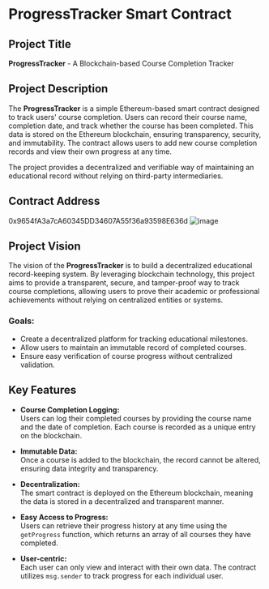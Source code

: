 
# ProgressTracker Smart Contract

## Project Title
**ProgressTracker** - A Blockchain-based Course Completion Tracker

## Project Description
The **ProgressTracker** is a simple Ethereum-based smart contract designed to track users' course completion. Users can record their course name, completion date, and track whether the course has been completed. This data is stored on the Ethereum blockchain, ensuring transparency, security, and immutability. The contract allows users to add new course completion records and view their own progress at any time.

The project provides a decentralized and verifiable way of maintaining an educational record without relying on third-party intermediaries.

## Contract Address
0x9654fA3a7cA60345DD34607A55f36a93598E636d
![image](https://github.com/user-attachments/assets/45c29fe8-9f67-4915-a917-1be849b244fc)



## Project Vision
The vision of the **ProgressTracker** is to build a decentralized educational record-keeping system. By leveraging blockchain technology, this project aims to provide a transparent, secure, and tamper-proof way to track course completions, allowing users to prove their academic or professional achievements without relying on centralized entities or systems.

### Goals:
- Create a decentralized platform for tracking educational milestones.
- Allow users to maintain an immutable record of completed courses.
- Ensure easy verification of course progress without centralized validation.

## Key Features
- **Course Completion Logging:**  
  Users can log their completed courses by providing the course name and the date of completion. Each course is recorded as a unique entry on the blockchain.
  
- **Immutable Data:**  
  Once a course is added to the blockchain, the record cannot be altered, ensuring data integrity and transparency.
  
- **Decentralization:**  
  The smart contract is deployed on the Ethereum blockchain, meaning the data is stored in a decentralized and transparent manner.
  
- **Easy Access to Progress:**  
  Users can retrieve their progress history at any time using the `getProgress` function, which returns an array of all courses they have completed.
  
- **User-centric:**  
  Each user can only view and interact with their own data. The contract utilizes `msg.sender` to track progress for each individual user.

